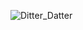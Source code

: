 
![Ditter_Datter](https://github.com/EEPUXProjects/PICBytes/assets/50055478/f82f712f-f2fd-4b07-8ea6-e6e912b94b31)
